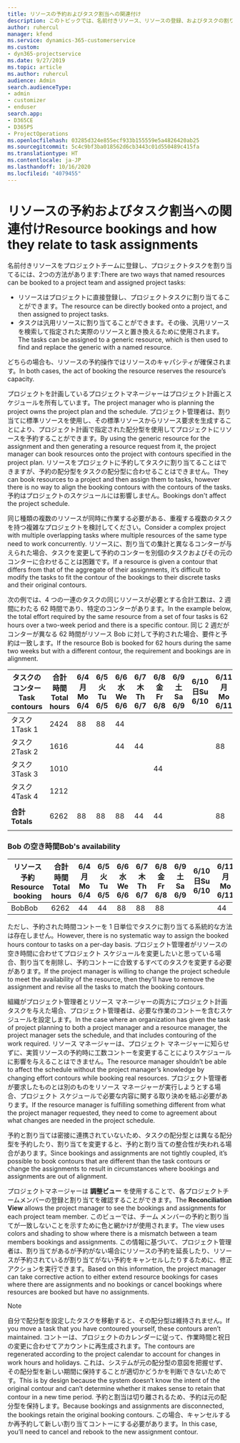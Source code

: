 ```yaml
---
title: リソースの予約およびタスク割当への関連付け
description: このトピックでは、名前付きリソース、リソースの登録、およびタスクの割り当てを管理する方法と、それらの相互関係について説明します。
author: ruhercul
manager: kfend
ms.service: dynamics-365-customerservice
ms.custom:
- dyn365-projectservice
ms.date: 9/27/2019
ms.topic: article
ms.author: ruhercul
audience: Admin
search.audienceType:
- admin
- customizer
- enduser
search.app:
- D365CE
- D365PS
- ProjectOperations
ms.openlocfilehash: 03285d324e855ecf933b155559e5a4826420ab25
ms.sourcegitcommit: 5c4c9bf3ba018562d6cb3443c01d550489c415fa
ms.translationtype: HT
ms.contentlocale: ja-JP
ms.lasthandoff: 10/16/2020
ms.locfileid: "4079455"
---
```

# <a name="resource-bookings-and-how-they-relate-to-task-assignments"></a><span data-ttu-id="b8136-103">リソースの予約およびタスク割当への関連付け</span><span class="sxs-lookup"><span data-stu-id="b8136-103">Resource bookings and how they relate to task assignments</span></span>


<span data-ttu-id="b8136-104">名前付きリソースをプロジェクトチームに登録し、プロジェクトタスクを割り当てるには、2つの方法があります:</span><span class="sxs-lookup"><span data-stu-id="b8136-104">There are two ways that named resources can be booked to a project team and assigned project tasks:</span></span>

- <span data-ttu-id="b8136-105">リソースはプロジェクトに直接登録し、プロジェクトタスクに割り当てることができます。</span><span class="sxs-lookup"><span data-stu-id="b8136-105">The resource can be directly booked onto a project, and then assigned to project tasks.</span></span>
- <span data-ttu-id="b8136-106">タスクは汎用リソースに割り当てることができます。その後、汎用リソースを検索して指定された実際のリソースと置き換えるために使用されます。</span><span class="sxs-lookup"><span data-stu-id="b8136-106">The tasks can be assigned to a generic resource, which is then used to find and replace the generic with a named resource.</span></span> 

<span data-ttu-id="b8136-107">どちらの場合も、リソースの予約操作ではリソースのキャパシティが確保されます。</span><span class="sxs-lookup"><span data-stu-id="b8136-107">In both cases, the act of booking the resource reserves the resource’s capacity.</span></span>

<span data-ttu-id="b8136-108">プロジェクトを計画しているプロジェクトマネージャーはプロジェクト計画とスケジュールを所有しています。</span><span class="sxs-lookup"><span data-stu-id="b8136-108">The project manager who is planning the project owns the project plan and the schedule.</span></span> <span data-ttu-id="b8136-109">プロジェクト管理者は、割り当てに標準リソースを使用し、その標準リソースからリソース要求を生成することにより、プロジェクト計画で指定された配分型を使用してプロジェクトにリソースを予約することができます。</span><span class="sxs-lookup"><span data-stu-id="b8136-109">By using the generic resource for the assignment and then generating a resource request from it, the project manager can book resources onto the project with contours specified in the project plan.</span></span> <span data-ttu-id="b8136-110">リソースをプロジェクトに予約してタスクに割り当てることはできますが、予約の配分型をタスクの配分型に合わせることはできません。</span><span class="sxs-lookup"><span data-stu-id="b8136-110">They can book resources to a project and then assign them to tasks, however there is no way to align the booking contours with the contours of the tasks.</span></span> <span data-ttu-id="b8136-111">予約はプロジェクトのスケジュールには影響しません。</span><span class="sxs-lookup"><span data-stu-id="b8136-111">Bookings don't affect the project schedule.</span></span>

<span data-ttu-id="b8136-112">同じ種類の複数のリソースが同時に作業する必要がある、重複する複数のタスクを持つ複雑なプロジェクトを検討してください。</span><span class="sxs-lookup"><span data-stu-id="b8136-112">Consider a complex project with multiple overlapping tasks where multiple resources of the same type need to work concurrently.</span></span> <span data-ttu-id="b8136-113">リソースに、割り当ての集計と異なるコンターが与えられた場合、タスクを変更して予約のコンターを別個のタスクおよびその元のコンターに合わせることは困難です。</span><span class="sxs-lookup"><span data-stu-id="b8136-113">If a resource is given a contour that differs from that of the aggregate of their assignments, it’s difficult to modify the tasks to fit the contour of the bookings to their discrete tasks and their original contours.</span></span>

<span data-ttu-id="b8136-114">次の例では、4 つの一連のタスクの同じリソースが必要とする合計工数は、2 週間にわたる 62 時間であり、特定のコンターがあります。</span><span class="sxs-lookup"><span data-stu-id="b8136-114">In the example below, the total effort required by the same resource from a set of four tasks is 62 hours over a two-week period and there is a specific contour.</span></span> <span data-ttu-id="b8136-115">同じ 2 週だがコンターが異なる 62 時間がリソース Bob に対して予約された場合、要件と予約は一致します。</span><span class="sxs-lookup"><span data-stu-id="b8136-115">If the resource Bob is booked for 62 hours during the same two weeks but with a different contour, the requirement and bookings are in alignment.</span></span>

| <span data-ttu-id="b8136-116">**タスクのコンター**</span><span class="sxs-lookup"><span data-stu-id="b8136-116">**Task contours**</span></span>    | <span data-ttu-id="b8136-117">**合計時間**</span><span class="sxs-lookup"><span data-stu-id="b8136-117">**Total hours**</span></span> | <span data-ttu-id="b8136-118">6/4 月</span><span class="sxs-lookup"><span data-stu-id="b8136-118">Mo 6/4</span></span> | <span data-ttu-id="b8136-119">6/5 火</span><span class="sxs-lookup"><span data-stu-id="b8136-119">Tu 6/5</span></span> | <span data-ttu-id="b8136-120">6/6 水</span><span class="sxs-lookup"><span data-stu-id="b8136-120">We 6/6</span></span> | <span data-ttu-id="b8136-121">6/7 木</span><span class="sxs-lookup"><span data-stu-id="b8136-121">Th 6/7</span></span> | <span data-ttu-id="b8136-122">6/8 金</span><span class="sxs-lookup"><span data-stu-id="b8136-122">Fr 6/8</span></span> | <span data-ttu-id="b8136-123">6/9 土</span><span class="sxs-lookup"><span data-stu-id="b8136-123">Sa 6/9</span></span> | <span data-ttu-id="b8136-124">6/10 日</span><span class="sxs-lookup"><span data-stu-id="b8136-124">Su 6/10</span></span> | <span data-ttu-id="b8136-125">6/11 月</span><span class="sxs-lookup"><span data-stu-id="b8136-125">Mo 6/11</span></span> | <span data-ttu-id="b8136-126">6/12 火</span><span class="sxs-lookup"><span data-stu-id="b8136-126">Tu 6/12</span></span> | <span data-ttu-id="b8136-127">6/13 水</span><span class="sxs-lookup"><span data-stu-id="b8136-127">We 6/13</span></span> | <span data-ttu-id="b8136-128">6/14 木</span><span class="sxs-lookup"><span data-stu-id="b8136-128">Th 6/14</span></span> | <span data-ttu-id="b8136-129">6/15 金</span><span class="sxs-lookup"><span data-stu-id="b8136-129">Fr 6/15</span></span> |
|----------------------|-----------------|--------|--------|--------|--------|--------|--------|---------|---------|---------|---------|---------|---------|
| <span data-ttu-id="b8136-130">タスク 1</span><span class="sxs-lookup"><span data-stu-id="b8136-130">Task 1</span></span>               | <span data-ttu-id="b8136-131">24</span><span class="sxs-lookup"><span data-stu-id="b8136-131">24</span></span>              | <span data-ttu-id="b8136-132">8</span><span class="sxs-lookup"><span data-stu-id="b8136-132">8</span></span>      | <span data-ttu-id="b8136-133">8</span><span class="sxs-lookup"><span data-stu-id="b8136-133">8</span></span>      | <span data-ttu-id="b8136-134">4</span><span class="sxs-lookup"><span data-stu-id="b8136-134">4</span></span>      |        |        |        |         |         |         | <span data-ttu-id="b8136-135">4</span><span class="sxs-lookup"><span data-stu-id="b8136-135">4</span></span>       |         |         |
| <span data-ttu-id="b8136-136">タスク 2</span><span class="sxs-lookup"><span data-stu-id="b8136-136">Task 2</span></span>               | <span data-ttu-id="b8136-137">16</span><span class="sxs-lookup"><span data-stu-id="b8136-137">16</span></span>              |        |        | <span data-ttu-id="b8136-138">4</span><span class="sxs-lookup"><span data-stu-id="b8136-138">4</span></span>      | <span data-ttu-id="b8136-139">4</span><span class="sxs-lookup"><span data-stu-id="b8136-139">4</span></span>      |        |        |         | <span data-ttu-id="b8136-140">8</span><span class="sxs-lookup"><span data-stu-id="b8136-140">8</span></span>       |         |         |         |         |
| <span data-ttu-id="b8136-141">タスク 3</span><span class="sxs-lookup"><span data-stu-id="b8136-141">Task 3</span></span>               | <span data-ttu-id="b8136-142">10</span><span class="sxs-lookup"><span data-stu-id="b8136-142">10</span></span>              |        |        |        |        | <span data-ttu-id="b8136-143">4</span><span class="sxs-lookup"><span data-stu-id="b8136-143">4</span></span>      |        |         |         | <span data-ttu-id="b8136-144">4</span><span class="sxs-lookup"><span data-stu-id="b8136-144">4</span></span>       |         | <span data-ttu-id="b8136-145">2</span><span class="sxs-lookup"><span data-stu-id="b8136-145">2</span></span>       |         |
| <span data-ttu-id="b8136-146">タスク 4</span><span class="sxs-lookup"><span data-stu-id="b8136-146">Task 4</span></span>               | <span data-ttu-id="b8136-147">12</span><span class="sxs-lookup"><span data-stu-id="b8136-147">12</span></span>              |        |        |        |        |        |        |         |         |         | <span data-ttu-id="b8136-148">4</span><span class="sxs-lookup"><span data-stu-id="b8136-148">4</span></span>       |         | <span data-ttu-id="b8136-149">8</span><span class="sxs-lookup"><span data-stu-id="b8136-149">8</span></span>       |
|                      |                 |        |        |        |        |        |        |         |         |         |         |         |         |
| <span data-ttu-id="b8136-150">**合計**</span><span class="sxs-lookup"><span data-stu-id="b8136-150">**Totals**</span></span>           | <span data-ttu-id="b8136-151">62</span><span class="sxs-lookup"><span data-stu-id="b8136-151">62</span></span>              | <span data-ttu-id="b8136-152">8</span><span class="sxs-lookup"><span data-stu-id="b8136-152">8</span></span>      | <span data-ttu-id="b8136-153">8</span><span class="sxs-lookup"><span data-stu-id="b8136-153">8</span></span>      | <span data-ttu-id="b8136-154">8</span><span class="sxs-lookup"><span data-stu-id="b8136-154">8</span></span>      | <span data-ttu-id="b8136-155">4</span><span class="sxs-lookup"><span data-stu-id="b8136-155">4</span></span>      | <span data-ttu-id="b8136-156">4</span><span class="sxs-lookup"><span data-stu-id="b8136-156">4</span></span>      |        |         | <span data-ttu-id="b8136-157">8</span><span class="sxs-lookup"><span data-stu-id="b8136-157">8</span></span>       | <span data-ttu-id="b8136-158">4</span><span class="sxs-lookup"><span data-stu-id="b8136-158">4</span></span>       | <span data-ttu-id="b8136-159">8</span><span class="sxs-lookup"><span data-stu-id="b8136-159">8</span></span>       | <span data-ttu-id="b8136-160">2</span><span class="sxs-lookup"><span data-stu-id="b8136-160">2</span></span>       | <span data-ttu-id="b8136-161">8</span><span class="sxs-lookup"><span data-stu-id="b8136-161">8</span></span>       |
|                      |                 |        |        |        |        |        |        |         |         |         |         |

### <a name="bobs-availability"></a><span data-ttu-id="b8136-162">Bob の空き時間</span><span class="sxs-lookup"><span data-stu-id="b8136-162">Bob's availability</span></span>
| <span data-ttu-id="b8136-163">**リソース予約**</span><span class="sxs-lookup"><span data-stu-id="b8136-163">**Resource   booking**</span></span> | <span data-ttu-id="b8136-164">**合計時間**</span><span class="sxs-lookup"><span data-stu-id="b8136-164">**Total hours**</span></span> | <span data-ttu-id="b8136-165">6/4 月</span><span class="sxs-lookup"><span data-stu-id="b8136-165">Mo 6/4</span></span> | <span data-ttu-id="b8136-166">6/5 火</span><span class="sxs-lookup"><span data-stu-id="b8136-166">Tu 6/5</span></span> | <span data-ttu-id="b8136-167">6/6 水</span><span class="sxs-lookup"><span data-stu-id="b8136-167">We 6/6</span></span> | <span data-ttu-id="b8136-168">6/7 木</span><span class="sxs-lookup"><span data-stu-id="b8136-168">Th 6/7</span></span> | <span data-ttu-id="b8136-169">6/8 金</span><span class="sxs-lookup"><span data-stu-id="b8136-169">Fr 6/8</span></span> | <span data-ttu-id="b8136-170">6/9 土</span><span class="sxs-lookup"><span data-stu-id="b8136-170">Sa 6/9</span></span> | <span data-ttu-id="b8136-171">6/10 日</span><span class="sxs-lookup"><span data-stu-id="b8136-171">Su 6/10</span></span> | <span data-ttu-id="b8136-172">6/11 月</span><span class="sxs-lookup"><span data-stu-id="b8136-172">Mo 6/11</span></span> | <span data-ttu-id="b8136-173">6/12 火</span><span class="sxs-lookup"><span data-stu-id="b8136-173">Tu 6/12</span></span> | <span data-ttu-id="b8136-174">6/13 水</span><span class="sxs-lookup"><span data-stu-id="b8136-174">We 6/13</span></span> | <span data-ttu-id="b8136-175">6/14 木</span><span class="sxs-lookup"><span data-stu-id="b8136-175">Th 6/14</span></span> | <span data-ttu-id="b8136-176">6/15 金</span><span class="sxs-lookup"><span data-stu-id="b8136-176">Fr 6/15</span></span> |
|------------------------|-----------------|--------|--------|--------|--------|--------|--------|---------|---------|---------|---------|---------|---------|
| <span data-ttu-id="b8136-177">Bob</span><span class="sxs-lookup"><span data-stu-id="b8136-177">Bob</span></span>                    | <span data-ttu-id="b8136-178">62</span><span class="sxs-lookup"><span data-stu-id="b8136-178">62</span></span>              | <span data-ttu-id="b8136-179">4</span><span class="sxs-lookup"><span data-stu-id="b8136-179">4</span></span>      | <span data-ttu-id="b8136-180">4</span><span class="sxs-lookup"><span data-stu-id="b8136-180">4</span></span>      | <span data-ttu-id="b8136-181">8</span><span class="sxs-lookup"><span data-stu-id="b8136-181">8</span></span>      | <span data-ttu-id="b8136-182">8</span><span class="sxs-lookup"><span data-stu-id="b8136-182">8</span></span>      | <span data-ttu-id="b8136-183">8</span><span class="sxs-lookup"><span data-stu-id="b8136-183">8</span></span>      |        |         | <span data-ttu-id="b8136-184">4</span><span class="sxs-lookup"><span data-stu-id="b8136-184">4</span></span>       | <span data-ttu-id="b8136-185">4</span><span class="sxs-lookup"><span data-stu-id="b8136-185">4</span></span>       | <span data-ttu-id="b8136-186">8</span><span class="sxs-lookup"><span data-stu-id="b8136-186">8</span></span>       | <span data-ttu-id="b8136-187">8</span><span class="sxs-lookup"><span data-stu-id="b8136-187">8</span></span>       | <span data-ttu-id="b8136-188">6</span><span class="sxs-lookup"><span data-stu-id="b8136-188">6</span></span>       |

<span data-ttu-id="b8136-189">ただし、予約された時間コントーを 1 日単位でタスクに割り当てる系統的な方法は存在しません。</span><span class="sxs-lookup"><span data-stu-id="b8136-189">However, there is no systematic way to assign the booked hours contour to tasks on a per-day basis.</span></span> <span data-ttu-id="b8136-190">プロジェクト管理者がリソースの空き時間に合わせてプロジェクト スケジュールを変更したいと思っている場合、割り当てを削除し、予約コントーに合致するすべてのタスクを変更する必要があります。</span><span class="sxs-lookup"><span data-stu-id="b8136-190">If the project manager is willing to change the project schedule to meet the availability of the resource, then they’ll have to remove the assignment and revise all the tasks to match the booking contours.</span></span>

<span data-ttu-id="b8136-191">組織がプロジェクト管理者とリソース マネージャーの両方にプロジェクト計画タスクを与えた場合、プロジェクト管理者は、必要な作業のコントーを含むスケジュールを設定します。</span><span class="sxs-lookup"><span data-stu-id="b8136-191">In the case where an organization has given the task of project planning to both a project manager and a resource manager, the project manager sets the schedule, and that includes contouring of the work required.</span></span> <span data-ttu-id="b8136-192">リソース マネージャーは、プロジェクト マネージャーに知らせずに、実質リソースの予約時に工数コントーを変更することによりスケジュールに影響を与えることはできません。</span><span class="sxs-lookup"><span data-stu-id="b8136-192">The resource manager shouldn’t be able to affect the schedule without the project manager’s knowledge by changing effort contours while booking real resources.</span></span> <span data-ttu-id="b8136-193">プロジェクト管理者が要求したものとは別のものをリソース マネージャーが実行しようとする場合、プロジェクト スケジュールで必要な内容に関する取り決めを結ぶ必要があります。</span><span class="sxs-lookup"><span data-stu-id="b8136-193">If the resource manager is fulfilling something different from what the project manager requested, they need to come to agreement about what changes are needed in the project schedule.</span></span>

<span data-ttu-id="b8136-194">予約と割り当ては密接に連携されていないため、タスクの配分型とは異なる配分型を予約したり、割り当てを変更すると、予約と割り当ての整合性が失われる場合があります。</span><span class="sxs-lookup"><span data-stu-id="b8136-194">Since bookings and assignments are not tightly coupled, it’s possible to book contours that are different than the task contours or change the assignments to result in circumstances where bookings and assignments are out of alignment.</span></span>

<span data-ttu-id="b8136-195">プロジェクトマネージャーは **調整ビュー** を使用することで、各プロジェクトチームメンバーの登録と割り当てを確認することができます。</span><span class="sxs-lookup"><span data-stu-id="b8136-195">The **Reconciliation View** allows the project manager to see the bookings and assignments for each project team member.</span></span> <span data-ttu-id="b8136-196">このビューでは、チーム メンバーの予約と割り当てが一致しないことを示すために色と網かけが使用されます。</span><span class="sxs-lookup"><span data-stu-id="b8136-196">The view uses colors and shading to show where there is a mismatch between a team members bookings and assignments.</span></span> <span data-ttu-id="b8136-197">この情報に基づいて、プロジェクト管理者は、割り当てがあるが予約がない場合にリソースの予約を延長したり、リソースが予約されているが割り当てがない予約をキャンセルしたりするために、修正アクションを実行できます。</span><span class="sxs-lookup"><span data-stu-id="b8136-197">Based on this information, the project manager can take corrective action to either extend resource bookings for cases where there are assignments and no bookings or cancel bookings where resources are booked but have no assignments.</span></span>

> [!NOTE]
> <span data-ttu-id="b8136-198">自分で配分型を設定したタスクを移動すると、その配分型は維持されません。</span><span class="sxs-lookup"><span data-stu-id="b8136-198">If you move a task that you have contoured yourself, these contours aren’t maintained.</span></span> <span data-ttu-id="b8136-199">コントーは、プロジェクトのカレンダーに従って、作業時間と祝日の変更に合わせてアカウントに再生成されます。</span><span class="sxs-lookup"><span data-stu-id="b8136-199">The contours are regenerated according to the project calendar to account for changes in work hours and holidays.</span></span> <span data-ttu-id="b8136-200">これは、システムが元の配分型の意図を把握せず、その配分型を新しい期間に保持することが適切かどうかを判断できないためです。</span><span class="sxs-lookup"><span data-stu-id="b8136-200">This is by design because the system doesn’t know the intent of the original contour and can’t determine whether it makes sense to retain that contour in a new time period.</span></span> <span data-ttu-id="b8136-201">予約と割当は切り離されるため、予約は元の配分型を保持します。</span><span class="sxs-lookup"><span data-stu-id="b8136-201">Because bookings and assignments are disconnected, the bookings retain the original booking contours.</span></span> <span data-ttu-id="b8136-202">この場合、キャンセルするか再予約して新しい割り当てコントーにする必要があります。</span><span class="sxs-lookup"><span data-stu-id="b8136-202">In this case, you’ll need to cancel and rebook to the new assignment contour.</span></span>

